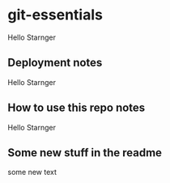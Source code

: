 # git-essentials
Hello Starnger

## Deployment notes
Hello Starnger

## How to use this repo notes
Hello Starnger

## Some new stuff in the readme
some new text
